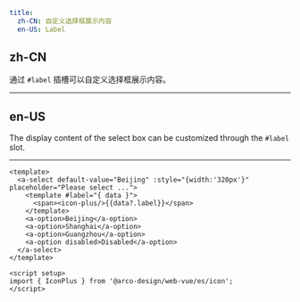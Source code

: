 ```yaml
title:
  zh-CN: 自定义选择框展示内容
  en-US: Label
```

## zh-CN

通过 `#label` 插槽可以自定义选择框展示内容。

---

## en-US

The display content of the select box can be customized through the `#label` slot.

---

```vue
<template>
  <a-select default-value="Beijing" :style="{width:'320px'}" placeholder="Please select ...">
    <template #label="{ data }">
      <span><icon-plus/>{{data?.label}}</span>
    </template>
    <a-option>Beijing</a-option>
    <a-option>Shanghai</a-option>
    <a-option>Guangzhou</a-option>
    <a-option disabled>Disabled</a-option>
  </a-select>
</template>

<script setup>
import { IconPlus } from '@arco-design/web-vue/es/icon';
</script>
```
